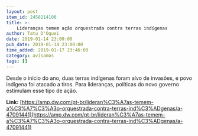 ```yaml
---
layout: post
item_id: 2458214108
title: >-
    Lideranças temem ação orquestrada contra terras indígenas
author: Tatu D'Oquei
date: 2019-01-14 23:00:00
pub_date: 2019-01-14 23:00:00
time_added: 2019-01-17 23:46:00
category: avisamos
tags: []
---
```


Desde o início do ano, duas terras indígenas foram alvo de invasões, e povo indígena foi atacado a tiros. Para lideranças, políticas do novo governo estimulam esse tipo de ação.

**Link:** [https://amp.dw.com/pt-br/lideran%C3%A7as-temem-a%C3%A7%C3%A3o-orquestrada-contra-terras-ind%C3%ADgenas/a-47091441](https://amp.dw.com/pt-br/lideran%C3%A7as-temem-a%C3%A7%C3%A3o-orquestrada-contra-terras-ind%C3%ADgenas/a-47091441)

